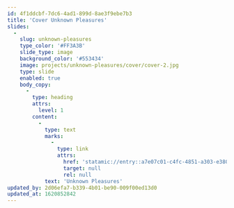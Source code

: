 ```yaml
---
id: 4f1ddcbf-7dc6-4ad1-899d-8ae3f9ebe7b3
title: 'Cover Unknown Pleasures'
slides:
  -
    slug: unknown-pleasures
    type_color: '#FF3A3B'
    slide_type: image
    background_color: '#553434'
    image: projects/unknown-pleasures/cover/cover-2.jpg
    type: slide
    enabled: true
    body_copy:
      -
        type: heading
        attrs:
          level: 1
        content:
          -
            type: text
            marks:
              -
                type: link
                attrs:
                  href: 'statamic://entry::a7e07c01-c4fc-4851-a303-e3805de5a752'
                  target: null
                  rel: null
            text: 'Unknown Pleasures'
updated_by: 2d06efa7-b339-4b01-be90-009f00ed13d0
updated_at: 1620852842
---
```

